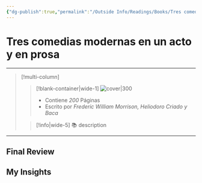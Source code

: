 ```yaml
---
{"dg-publish":true,"permalink":"/Outside Info/Readings/Books/Tres comedias modernas en un acto y en prosa/","title":"Tres comedias modernas en un acto y en prosa","updated":"2023-11-20T19:35:28.892-05:00"}
---
```



# Tres comedias modernas en un acto y en prosa
- - -
> [!multi-column]
> 
> > [!blank-container|wide-1]
> >  ![cover|300](http://books.google.com/books/content?id=iL1GAAAAIAAJ&printsec=frontcover&img=1&zoom=1&source=gbs_api)
> >- Contiene *200* Páginas
> >- Escrito por *Frederic William Morrison, Heliodoro Criado y Baca*
> 
> > [!info|wide-5] 📚 description
> > 
> 

- - -

## Final Review

## My Insights